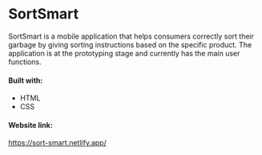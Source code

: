 # SortSmart

SortSmart is a mobile application that helps consumers correctly sort their garbage by giving sorting instructions based on the specific product.
The application is at the prototyping stage and currently has the main user functions.

#### Built with:
- HTML
- CSS

#### Website link:
https://sort-smart.netlify.app/
